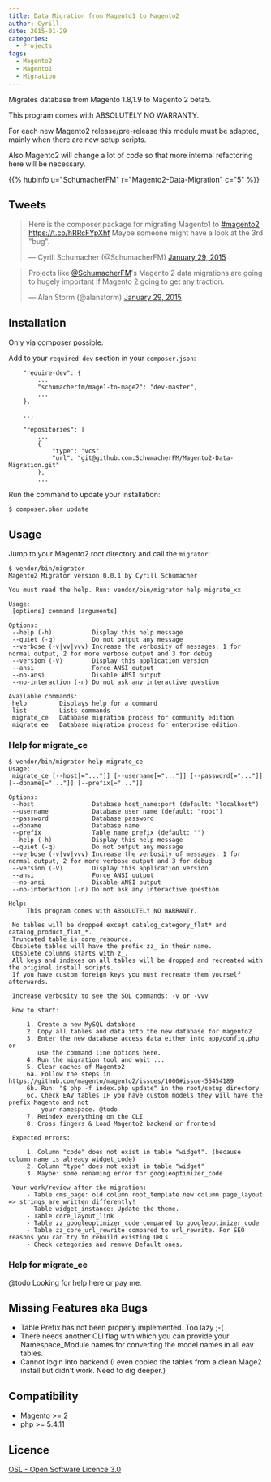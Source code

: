 ```yaml
---
title: Data Migration from Magento1 to Magento2
author: Cyrill
date: 2015-01-29
categories:
  - Projects
tags:
  - Magento2
  - Magento1
  - Migration
---
```


Migrates database from Magento 1.8,1.9 to Magento 2 beta5.

<!--more-->

This program comes with ABSOLUTELY NO WARRANTY.

For each new Magento2 release/pre-release this module must be adapted, mainly when there are new setup scripts.

Also Magento2 will change a lot of code so that more internal refactoring here will be necessary.

{{% hubinfo u="SchumacherFM" r="Magento2-Data-Migration" c="5" %}}

Tweets
-------

<blockquote class="twitter-tweet" lang="en"><p>Here is the composer package for migrating 
Magento1 to <a href="https://twitter.com/hashtag/magento2?src=hash">#magento2</a> 
&#10;<a href="https://t.co/hRRcFYpXhf">https://t.co/hRRcFYpXhf</a>&#10;&#10;Maybe someone might have a look at 
the 3rd &quot;bug&quot;.</p>&mdash; Cyrill Schumacher (@SchumacherFM) 
<a href="https://twitter.com/SchumacherFM/status/560743069956333568">January 29, 2015</a></blockquote>

<blockquote class="twitter-tweet" lang="en"><p>Projects like 
<a href="https://twitter.com/SchumacherFM">@SchumacherFM</a>&#39;s Magento 2 data migrations are going to 
hugely important if Magento 2 going to get any traction.</p>&mdash; Alan Storm (@alanstorm) 
<a href="https://twitter.com/alanstorm/status/560814723638493185">January 29, 2015</a></blockquote>

## Installation

Only via composer possible.

Add to your `required-dev` section in your `composer.json`:

```
    "require-dev": {
        ...
        "schumacherfm/mage1-to-mage2": "dev-master",
        ...
    },
    
    ...
    
    "repositories": [
        ...
        {
            "type": "vcs",
            "url": "git@github.com:SchumacherFM/Magento2-Data-Migration.git"
        },
        ...
```

Run the command to update your installation:

```
$ composer.phar update
```

## Usage

Jump to your Magento2 root directory and call the `migrator`:

```
$ vendor/bin/migrator
Magento2 Migrator version 0.0.1 by Cyrill Schumacher

You must read the help. Run: vendor/bin/migrator help migrate_xx

Usage:
 [options] command [arguments]

Options:
 --help (-h)           Display this help message
 --quiet (-q)          Do not output any message
 --verbose (-v|vv|vvv) Increase the verbosity of messages: 1 for normal output, 2 for more verbose output and 3 for debug
 --version (-V)        Display this application version
 --ansi                Force ANSI output
 --no-ansi             Disable ANSI output
 --no-interaction (-n) Do not ask any interactive question

Available commands:
 help         Displays help for a command
 list         Lists commands
 migrate_ce   Database migration process for community edition
 migrate_ee   Database migration process for enterprise edition.
```

### Help for migrate_ce

```
$ vendor/bin/migrator help migrate_ce
Usage:
 migrate_ce [--host[="..."]] [--username[="..."]] [--password[="..."]] [--dbname[="..."]] [--prefix[="..."]]

Options:
 --host                Database host_name:port (default: "localhost")
 --username            Database user name (default: "root")
 --password            Database password
 --dbname              Database name
 --prefix              Table name prefix (default: "")
 --help (-h)           Display this help message
 --quiet (-q)          Do not output any message
 --verbose (-v|vv|vvv) Increase the verbosity of messages: 1 for normal output, 2 for more verbose output and 3 for debug
 --version (-V)        Display this application version
 --ansi                Force ANSI output
 --no-ansi             Disable ANSI output
 --no-interaction (-n) Do not ask any interactive question

Help:
     This program comes with ABSOLUTELY NO WARRANTY.

 No tables will be dropped except catalog_category_flat* and catalog_product_flat_*.
 Truncated table is core_resource.
 Obsolete tables will have the prefix zz_ in their name.
 Obsolete columns starts with z_.
 All keys and indexes on all tables will be dropped and recreated with the original install scripts.
 If you have custom foreign keys you must recreate them yourself afterwards.

 Increase verbosity to see the SQL commands: -v or -vvv

 How to start:

     1. Create a new MySQL database
     2. Copy all tables and data into the new database for magento2
     3. Enter the new database access data either into app/config.php or
        use the command line options here.
     4. Run the migration tool and wait ...
     5. Clear caches of Magento2
     6a. Follow the steps in https://github.com/magento/magento2/issues/1000#issue-55454189
     6b. Run: "$ php -f index.php update" in the root/setup directory
     6c. Check EAV tables IF you have custom models they will have the prefix Magento and not
         your namespace. @todo
     7. Reindex everything on the CLI
     8. Cross fingers & Load Magento2 backend or frontend

 Expected errors:

     1. Column "code" does not exist in table "widget". (because column name is already widget_code)
     2. Column "type" does not exist in table "widget"
     3. Maybe: some renaming error for googleoptimizer_code

 Your work/review after the migration:
     - Table cms_page: old column root_template new column page_layout => strings are written differently!
     - Table widget_instance: Update the theme.
     - Table core_layout_link
     - Table zz_googleoptimizer_code compared to googleoptimizer_code
     - Table zz_core_url_rewrite compared to url_rewrite. For SEO reasons you can try to rebuild existing URLs ...
     - Check categories and remove Default ones.
```

### Help for migrate_ee

@todo Looking for help here or pay me.

## Missing Features aka Bugs

- Table Prefix has not been properly implemented. Too lazy ;-(
- There needs another CLI flag with which you can provide your Namespace_Module names for converting the model names
  in all eav tables.
- Cannot login into backend (I even copied the tables from a clean Mage2 install but didn't work. Need to dig deeper.)

## Compatibility

- Magento >= 2
- php >= 5.4.11


Licence
-------
[OSL - Open Software Licence 3.0](http://opensource.org/licenses/osl-3.0.php)
